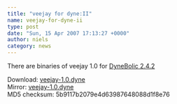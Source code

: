 ```yaml
---
title: "veejay for dyne:II"
name: veejay-for-dyne-ii
type: post
date: "Sun, 15 Apr 2007 17:13:27 +0000"
author: niels
category: news
---
```

There are binaries of veejay 1.0 for [DyneBolic 2.4.2](http://www.dynebolic.org)  

Download: [veejay-1.0.dyne](http://www.veejayhq.net/releases/veejay-1.0.dyne)  
Mirror: [veejay-1.0.dyne](http://downloads.sourceforge.net/veejay/veejay-1.0.dyne)  
MD5 checksum: 5b9117b2079e4d63987648088d1f8e76